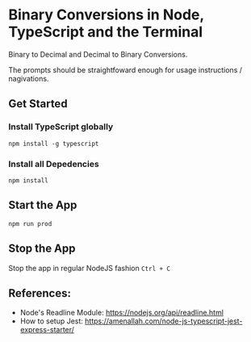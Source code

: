 # Binary Conversions in Node, TypeScript and the Terminal

Binary to Decimal and Decimal to Binary Conversions.

The prompts should be straightfoward enough for usage instructions / nagivations.

## Get Started

### Install TypeScript globally

`npm install -g typescript`

### Install all Depedencies

`npm install`

## Start the App

`npm run prod`

## Stop the App

Stop the app in regular NodeJS fashion
`Ctrl + C`

## References:

- Node's Readline Module: https://nodejs.org/api/readline.html
- How to setup Jest: https://amenallah.com/node-js-typescript-jest-express-starter/
